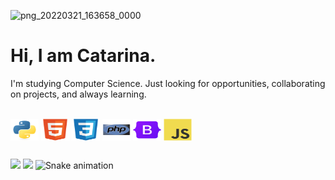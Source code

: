 ![png_20220321_163658_0000](https://user-images.githubusercontent.com/100879075/159350912-cf5ed045-4053-42e0-a25e-aea7be95eb00.png)

# Hi, I am Catarina.
I'm studying Computer Science. Just looking for opportunities, collaborating on projects, and always learning.


<div style="display: inline_block"><br>

<img align="center" alt="cat-Python" height="35" width="45" src="https://raw.githubusercontent.com/devicons/devicon/master/icons/python/python-original.svg">
 
<img align="center" alt="cat-HTML" height="35" width="45" src="https://raw.githubusercontent.com/devicons/devicon/master/icons/html5/html5-original.svg">
  
<img align="center" alt="cat-CSS" height="35" width="45" src="https://raw.githubusercontent.com/devicons/devicon/master/icons/css3/css3-original.svg">
  
<img align="center" alt="cat-PHP" height="35" width="45" src="https://raw.githubusercontent.com/devicons/devicon/master/icons/php/php-original.svg">
  
<img align="center" alt="cat-BOOTSTRAP" height="35" width="45" src="https://raw.githubusercontent.com/devicons/devicon/master/icons/bootstrap/bootstrap-original.svg">
  
<img align="center" alt="cat-JAVASCRIPT" height="35" width="45" src="https://raw.githubusercontent.com/devicons/devicon/master/icons/javascript/javascript-original.svg">



</div>
  
  ##
 


[<img src="https://img.shields.io/badge/linkedin-%230077B5.svg?&style=for-the-badge&logo=linkedin&logoColor=white" />](https://www.linkedin.com/in/catarina-lima16/) 
[<img src = "https://img.shields.io/badge/instagram-%23E4405F.svg?&style=for-the-badge&logo=instagram&logoColor=white">](https://www.instagram.com/catarinalimx/)
![Snake animation](https://github.com/victorgnoatto/victorgnoatto/blob/output/github-contribution-grid-snake.svg)

<!---
catarinazp/catarinazp is a ✨ special ✨ repository because its `README.md` (this file) 
appears on your GitHub profile.
You can click the Preview link to take a look at your changes.
--->

